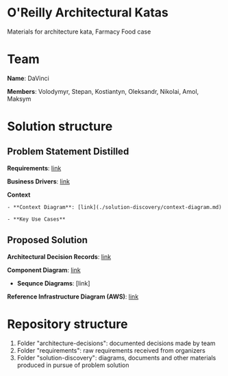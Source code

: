 # O'Reilly Architectural Katas
Materials for architecture kata, Farmacy Food case

# Team 
**Name**: DaVinci

**Members**: Volodymyr, Stepan, Kostiantyn, Oleksandr, Nikolai, Amol, Maksym 

# Solution structure

  ## Problem Statement Distilled
   **Requirements**: [link](./requirements/Requirements.md)

   **Business Drivers**: [link](./requirements/Requirements.md)

   **Context**

    - **Context Diagram**: [link](./solution-discovery/context-diagram.md)

    - **Key Use Cases**

  ## Proposed Solution

   **Architectural Decision Records**: [link](./architecture-decisions)

   **Component Diagram**: [link](./solution-discovery/component-diagram.md)
   
   - **Sequnce Diagrams**: [link]

   **Reference Infrastructure Diagram (AWS)**: [link](./solution-discovery/infrastructure-diagram.md)


# Repository structure
1. Folder "architecture-decisions": documented decisions made by team
2. Folder "requirements": raw requirements received from organizers
3. Folder "solution-discovery": diagrams, documents and other materials produced in pursue of problem solution
